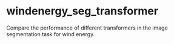 # windenergy_seg_transformer
Compare the performance of different transformers in the image segmentation task for wind energy.
